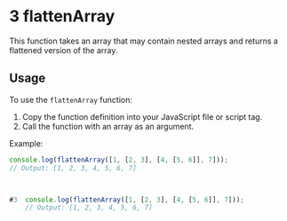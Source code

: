 
# 3 flattenArray

This function takes an array that may contain nested arrays and returns a flattened version of the array.

## Usage

To use the `flattenArray` function:

1. Copy the function definition into your JavaScript file or script tag.
2. Call the function with an array as an argument.

Example:

```javascript
console.log(flattenArray([1, [2, 3], [4, [5, 6]], 7]));
// Output: [1, 2, 3, 4, 5, 6, 7]



#3  console.log(flattenArray([1, [2, 3], [4, [5, 6]], 7])); 
    // Output: [1, 2, 3, 4, 5, 6, 7]